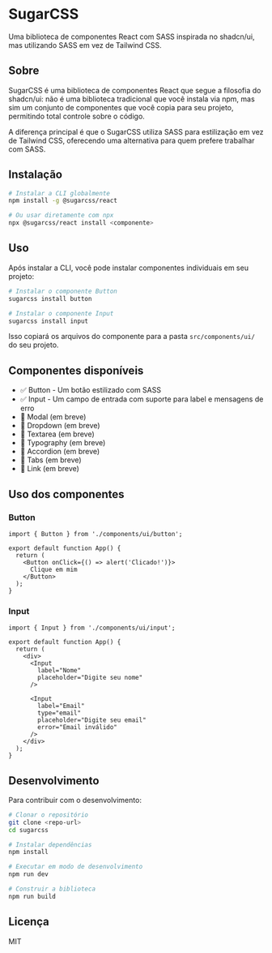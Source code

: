 # SugarCSS

Uma biblioteca de componentes React com SASS inspirada no shadcn/ui, mas utilizando SASS em vez de Tailwind CSS.

## Sobre

SugarCSS é uma biblioteca de componentes React que segue a filosofia do shadcn/ui: não é uma biblioteca tradicional que você instala via npm, mas sim um conjunto de componentes que você copia para seu projeto, permitindo total controle sobre o código.

A diferença principal é que o SugarCSS utiliza SASS para estilização em vez de Tailwind CSS, oferecendo uma alternativa para quem prefere trabalhar com SASS.

## Instalação

```bash
# Instalar a CLI globalmente
npm install -g @sugarcss/react

# Ou usar diretamente com npx
npx @sugarcss/react install <componente>
```

## Uso

Após instalar a CLI, você pode instalar componentes individuais em seu projeto:

```bash
# Instalar o componente Button
sugarcss install button

# Instalar o componente Input
sugarcss install input
```

Isso copiará os arquivos do componente para a pasta `src/components/ui/` do seu projeto.

## Componentes disponíveis

- ✅ Button - Um botão estilizado com SASS
- ✅ Input - Um campo de entrada com suporte para label e mensagens de erro
- 🔄 Modal (em breve)
- 🔄 Dropdown (em breve)
- 🔄 Textarea (em breve)
- 🔄 Typography (em breve)
- 🔄 Accordion (em breve)
- 🔄 Tabs (em breve)
- 🔄 Link (em breve)

## Uso dos componentes

### Button

```tsx
import { Button } from './components/ui/button';

export default function App() {
  return (
    <Button onClick={() => alert('Clicado!')}>
      Clique em mim
    </Button>
  );
}
```

### Input

```tsx
import { Input } from './components/ui/input';

export default function App() {
  return (
    <div>
      <Input 
        label="Nome"
        placeholder="Digite seu nome"
      />
      
      <Input 
        label="Email"
        type="email"
        placeholder="Digite seu email"
        error="Email inválido"
      />
    </div>
  );
}
```

## Desenvolvimento

Para contribuir com o desenvolvimento:

```bash
# Clonar o repositório
git clone <repo-url>
cd sugarcss

# Instalar dependências
npm install

# Executar em modo de desenvolvimento
npm run dev

# Construir a biblioteca
npm run build
```

## Licença

MIT
